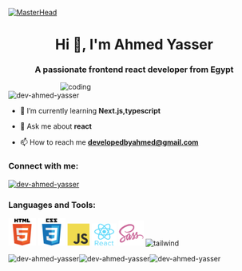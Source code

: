 [![MasterHead](https://camo.githubusercontent.com/700f2ecd2ca652d02ff0705ebdf8c4ee71dfbbe0d67fc02950f84eb251242ab9/68747470733a2f2f666972656261736573746f726167652e676f6f676c65617069732e636f6d2f76302f622f666c6578692d636f64696e672e61707073706f742e636f6d2f6f2f64656d706769372d35323066386435662d363364342d343435332d383832322d6462633134396165323766382e6769663f616c743d6d6564696126746f6b656e3d39316330633762322d393363332d343032392d623031312d316138373033633537333064)](https://ahmed-yasser.vercel.app/)
<h1 align="center">Hi 👋, I'm Ahmed Yasser</h1>
<h3 align="center">A passionate frontend react developer from Egypt</h3>
<img align="right" alt="coding" width="400" src="https://cdn.dribbble.com/users/1162077/screenshots/3848914/programmer.gif">

<p align="left"> <img src="https://komarev.com/ghpvc/?username=dev-ahmed-yasser&label=Profile%20views&color=0e75b6&style=flat" alt="dev-ahmed-yasser" /> </p>

- 🌱 I’m currently learning **Next.js,typescript**

- 💬 Ask me about **react**

- 📫 How to reach me **developedbyahmed@gmail.com**

<h3 align="left">Connect with me:</h3>
<p align="left">
<a href="https://linkedin.com/in/dev-ahmed-yasser" target="blank"><img align="center" src="https://raw.githubusercontent.com/rahuldkjain/github-profile-readme-generator/master/src/images/icons/Social/linked-in-alt.svg" alt="dev-ahmed-yasser" height="30" width="40" /></a>
</p>

<h3 align="left">Languages and Tools:</h3>
<p align="left"> 
<img src="https://raw.githubusercontent.com/devicons/devicon/master/icons/html5/html5-original-wordmark.svg" alt="html5" width="55" height="55"/>
<img src="https://raw.githubusercontent.com/devicons/devicon/master/icons/css3/css3-original-wordmark.svg" alt="css3" width="55" height="55"/>
<img src="https://raw.githubusercontent.com/devicons/devicon/master/icons/javascript/javascript-original.svg" alt="javascript" width="45" height="45"/>
<img src="https://raw.githubusercontent.com/devicons/devicon/master/icons/react/react-original-wordmark.svg" alt="react" width="50" height="45"/>
<img src="https://raw.githubusercontent.com/devicons/devicon/master/icons/sass/sass-original.svg" alt="sass "width="50" height="50"/>
<img src="https://www.vectorlogo.zone/logos/tailwindcss/tailwindcss-icon.svg" alt="tailwind" width="50" height="50"/> 
</p>


<p> 
  <img align="left" src="https://github-readme-stats.vercel.app/api/top-langs?username=dev-ahmed-yasser&show_icons=true&theme=tokyonight&locale=en&layout=compact" alt="dev-ahmed-yasser" height="175"/>
</p>
<p><img align="left" src="https://github-readme-stats.vercel.app/api?username=dev-ahmed-yasser&show_icons=true&theme=tokyonight&locale=en" alt="dev-ahmed-yasser" height="175"/></p>


<p>
  &nbsp;&nbsp;&nbsp;&nbsp;&nbsp;&nbsp;&nbsp;&nbsp;&nbsp;&nbsp;&nbsp;&nbsp;&nbsp;&nbsp;&nbsp;&nbsp;&nbsp;&nbsp;
  <img align="left" src="https://github-readme-streak-stats.herokuapp.com/?user=dev-ahmed-yasser&theme=tokyonight" alt="dev-ahmed-yasser" height="175" /></p>



